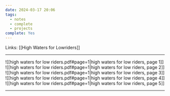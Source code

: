 ```yaml
---
date: 2024-03-17 20:06
tags:
  - notes
  - complete
  - projects
complete: Yes
---
```

Links: [[High Waters for Lowriders]]

---
![[high waters for low riders.pdf#page=1|high waters for low riders, page 1]]
![[high waters for low riders.pdf#page=1|high waters for low riders, page 2]]
![[high waters for low riders.pdf#page=1|high waters for low riders, page 3]]
![[high waters for low riders.pdf#page=1|high waters for low riders, page 4]]
![[high waters for low riders.pdf#page=1|high waters for low riders, page 5]]


---

